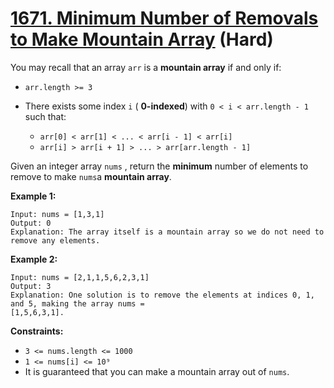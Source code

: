 # [1671. Minimum Number of Removals to Make Mountain Array][link] (Hard)

[link]: https://leetcode.com/problems/minimum-number-of-removals-to-make-mountain-array/

You may recall that an array `arr` is a **mountain array** if and only if:

- `arr.length >= 3`
- There exists some index `i` ( **0-indexed**) with `0 < i < arr.length - 1` such that:

  - `arr[0] < arr[1] < ... < arr[i - 1] < arr[i]`
  - `arr[i] > arr[i + 1] > ... > arr[arr.length - 1]`

Given an integer array `nums` , return the **minimum** number of elements to remove to make  `nums`a
**mountain array**.

**Example 1:**

```
Input: nums = [1,3,1]
Output: 0
Explanation: The array itself is a mountain array so we do not need to remove any elements.
```

**Example 2:**

```
Input: nums = [2,1,1,5,6,2,3,1]
Output: 3
Explanation: One solution is to remove the elements at indices 0, 1, and 5, making the array nums =
[1,5,6,3,1].
```

**Constraints:**

- `3 <= nums.length <= 1000`
- `1 <= nums[i] <= 10⁹`
- It is guaranteed that you can make a mountain array out of `nums`.
